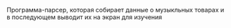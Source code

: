 Программа-парсер, которая собирает данные о музыкльных товарах и в последующем выводит их на экран для изучения
